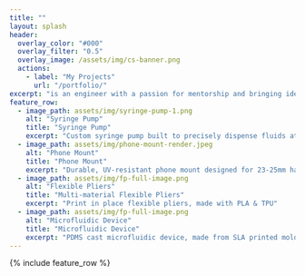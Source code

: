 ```yaml
---
title: ""
layout: splash
header:
  overlay_color: "#000"
  overlay_filter: "0.5"
  overlay_image: /assets/img/cs-banner.png
  actions:
    - label: "My Projects"
      url: "/portfolio/"
excerpt: "is an engineer with a passion for mentorship and bringing ideas to life. He specializes in microcontrollers and FFF printing."
feature_row:
  - image_path: assets/img/syringe-pump-1.png
    alt: "Syringe Pump"
    title: "Syringe Pump"
    excerpt: "Custom syringe pump built to precisely dispense fluids at a minimum rate of 1 uL/min."
  - image_path: assets/img/phone-mount-render.jpeg
    alt: "Phone Mount"
    title: "Phone Mount"
    excerpt: "Durable, UV-resistant phone mount designed for 23-25mm handlebars."
  - image_path: assets/img/fp-full-image.png
    alt: "Flexible Pliers"
    title: "Multi-material Flexible Pliers"
    excerpt: "Print in place flexible pliers, made with PLA & TPU"
  - image_path: assets/img/fp-full-image.png
    alt: "Microfluidic Device"
    title: "Microfluidic Device"
    excerpt: "PDMS cast microfluidic device, made from SLA printed mold."
---
```


{% include feature_row %}

